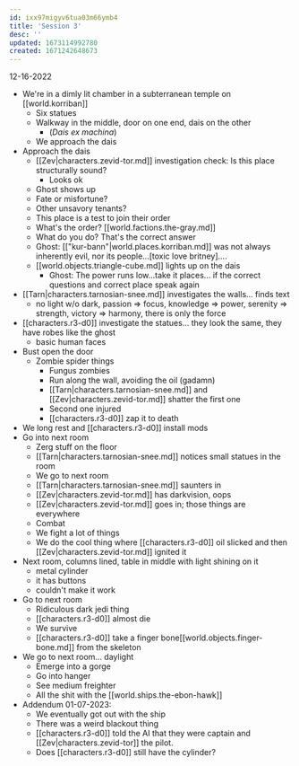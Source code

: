 ```yaml
---
id: ixx97migyv6tua03m66ymb4
title: 'Session 3'
desc: ''
updated: 1673114992780
created: 1671242648673
---
```


12-16-2022

- We're in a dimly lit chamber in a subterranean temple on [[world.korriban]]
  - Six statues
  - Walkway in the middle, door on one end, dais on the other
    - (*Dais ex machina*)
  - We approach the dais
- Approach the dais
  - [[Zev|characters.zevid-tor.md]] investigation check: Is this place structurally sound?
    - Looks ok
  - Ghost shows up
  - Fate or misfortune?
  - Other unsavory tenants?
  - This place is a test to join their order
  - What's the order? [[world.factions.the-gray.md]]
  - What do you do? That's the correct answer
  - Ghost: [["kur-bann"|world.places.korriban.md]] was not always inherently evil, nor its people...[toxic love britney]....
  - [[world.objects.triangle-cube.md]] lights up on the dais
    - Ghost: The power runs low...take it places... if the correct questions and correct place speak again
- [[Tarn|characters.tarnosian-snee.md]] investigates the walls... finds text
  - no light w/o dark, passion => focus, knowledge => power, serenity => strength, victory => harmony, there is only the force
- [[characters.r3-d0]] investigate the statues... they look the same, they have robes like the ghost
  - basic human faces
- Bust open the door
  - Zombie spider things
    - Fungus zombies
    - Run along the wall, avoiding the oil (gadamn)
    - [[Tarn|characters.tarnosian-snee.md]] and [[Zev|characters.zevid-tor.md]] shatter the first one
    - Second one injured
    - [[characters.r3-d0]] zap it to death
- We long rest and [[characters.r3-d0]] install mods
- Go into next room
  - Zerg stuff on the floor
  - [[Tarn|characters.tarnosian-snee.md]] notices small statues in the room
  - We go to next room
  - [[Tarn|characters.tarnosian-snee.md]] saunters in
  - [[Zev|characters.zevid-tor.md]] has darkvision, oops
  - [[Zev|characters.zevid-tor.md]] goes in; those things are everywhere
  - Combat
  - We fight a lot of things
  - We do the cool thing where [[characters.r3-d0]] oil slicked and then [[Zev|characters.zevid-tor.md]] ignited it
- Next room, columns lined, table in middle with light shining on it
  - metal cylinder
  - it has buttons
  - couldn't make it work
- Go to next room
  - Ridiculous dark jedi thing
  - [[characters.r3-d0]] almost die
  - We survive
  - [[characters.r3-d0]] take a finger bone[[world.objects.finger-bone.md]] from the skeleton
- We go to next room... daylight
  - Emerge into a gorge
  - Go into hanger
  - See medium freighter
  - All the shit with the [[world.ships.the-ebon-hawk]]
- Addendum 01-07-2023:
  - We eventually got out with the ship
  - There was a weird blackout thing
  - [[characters.r3-d0]] told the AI that they were captain and [[Zev|characters.zevid-tor]] the pilot.
  - Does [[characters.r3-d0]] still have the cylinder?
